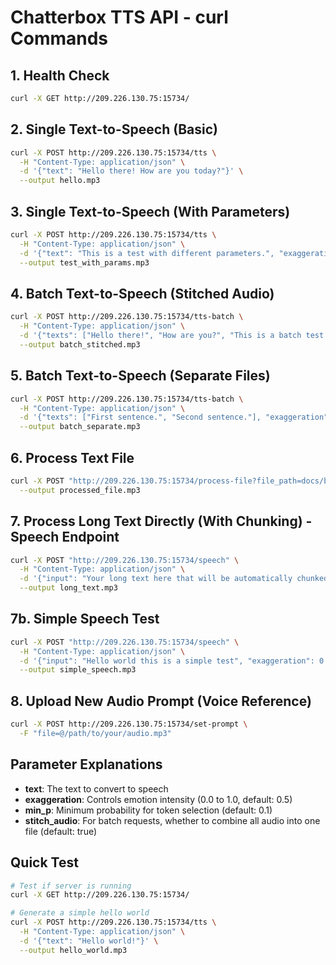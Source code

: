 # Chatterbox TTS API - curl Commands

## 1. Health Check
```bash
curl -X GET http://209.226.130.75:15734/
```

## 2. Single Text-to-Speech (Basic)
```bash
curl -X POST http://209.226.130.75:15734/tts \
  -H "Content-Type: application/json" \
  -d '{"text": "Hello there! How are you today?"}' \
  --output hello.mp3
```

## 3. Single Text-to-Speech (With Parameters)
```bash
curl -X POST http://209.226.130.75:15734/tts \
  -H "Content-Type: application/json" \
  -d '{"text": "This is a test with different parameters.", "exaggeration": 0.7, "min_p": 0.2}' \
  --output test_with_params.mp3
```

## 4. Batch Text-to-Speech (Stitched Audio)
```bash
curl -X POST http://209.226.130.75:15734/tts-batch \
  -H "Content-Type: application/json" \
  -d '{"texts": ["Hello there!", "How are you?", "This is a batch test."], "exaggeration": 0.5, "min_p": 0.1, "stitch_audio": true}' \
  --output batch_stitched.mp3
```

## 5. Batch Text-to-Speech (Separate Files)
```bash
curl -X POST http://209.226.130.75:15734/tts-batch \
  -H "Content-Type: application/json" \
  -d '{"texts": ["First sentence.", "Second sentence."], "exaggeration": 0.6, "stitch_audio": false}' \
  --output batch_separate.mp3
```

## 6. Process Text File
```bash
curl -X POST "http://209.226.130.75:15734/process-file?file_path=docs/benchmark-text-1.txt&exaggeration=0.5&min_p=0.1" \
  --output processed_file.mp3
```

## 7. Process Long Text Directly (With Chunking) - Speech Endpoint
```bash
curl -X POST "http://209.226.130.75:15734/speech" \
  -H "Content-Type: application/json" \
  -d '{"input": "Your long text here that will be automatically chunked and processed", "exaggeration": 0.5, "min_p": 0.1}' \
  --output long_text.mp3
```

## 7b. Simple Speech Test
```bash
curl -X POST "http://209.226.130.75:15734/speech" \
  -H "Content-Type: application/json" \
  -d '{"input": "Hello world this is a simple test", "exaggeration": 0.5}' \
  --output simple_speech.mp3
```

## 8. Upload New Audio Prompt (Voice Reference)
```bash
curl -X POST http://209.226.130.75:15734/set-prompt \
  -F "file=@/path/to/your/audio.mp3"
```

## Parameter Explanations

- **text**: The text to convert to speech
- **exaggeration**: Controls emotion intensity (0.0 to 1.0, default: 0.5)
- **min_p**: Minimum probability for token selection (default: 0.1)
- **stitch_audio**: For batch requests, whether to combine all audio into one file (default: true)

## Quick Test
```bash
# Test if server is running
curl -X GET http://209.226.130.75:15734/

# Generate a simple hello world
curl -X POST http://209.226.130.75:15734/tts \
  -H "Content-Type: application/json" \
  -d '{"text": "Hello world!"}' \
  --output hello_world.mp3
```
